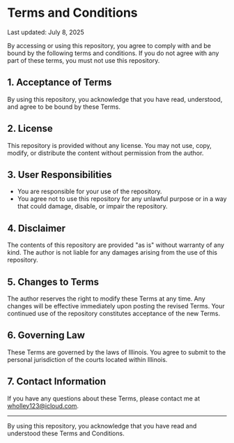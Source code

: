 # Terms and Conditions

Last updated: July 8, 2025

By accessing or using this repository, you agree to comply with and be bound by the following terms and conditions. If you do not agree with any part of these terms, you must not use this repository.

## 1. Acceptance of Terms

By using this repository, you acknowledge that you have read, understood, and agree to be bound by these Terms.

## 2. License

This repository is provided without any license. You may not use, copy, modify, or distribute the content without permission from the author.

## 3. User Responsibilities

* You are responsible for your use of the repository.
* You agree not to use this repository for any unlawful purpose or in a way that could damage, disable, or impair the repository.

## 4. Disclaimer

The contents of this repository are provided "as is" without warranty of any kind. The author is not liable for any damages arising from the use of this repository.

## 5. Changes to Terms

The author reserves the right to modify these Terms at any time. Any changes will be effective immediately upon posting the revised Terms. Your continued use of the repository constitutes acceptance of the new Terms.

## 6. Governing Law

These Terms are governed by the laws of Illinois. You agree to submit to the personal jurisdiction of the courts located within Illinois.

## 7. Contact Information

If you have any questions about these Terms, please contact me at [wholley123@icloud.com](mailto:wholley123@icloud.com).

---

By using this repository, you acknowledge that you have read and understood these Terms and Conditions.

